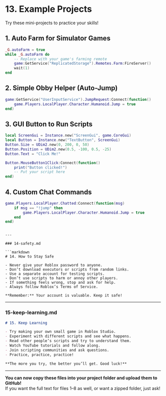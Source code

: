# 13. Example Projects

Try these mini-projects to practice your skills!

## 1. Auto Farm for Simulator Games

```lua
_G.autoFarm = true
while _G.autoFarm do
    -- Replace with your game's farming remote
    game:GetService("ReplicatedStorage").Remotes.Farm:FireServer()
    wait(1)
end
```

## 2. Simple Obby Helper (Auto-Jump)

```lua
game:GetService("UserInputService").JumpRequest:Connect(function()
    game.Players.LocalPlayer.Character.Humanoid.Jump = true
end)
```

## 3. GUI Button to Run Scripts

```lua
local ScreenGui = Instance.new("ScreenGui", game.CoreGui)
local Button = Instance.new("TextButton", ScreenGui)
Button.Size = UDim2.new(0, 200, 0, 50)
Button.Position = UDim2.new(0.5, -100, 0.5, -25)
Button.Text = "Click Me!"

Button.MouseButton1Click:Connect(function()
    print("Button clicked!")
    -- Put your script here
end)
```

## 4. Custom Chat Commands

```lua
game.Players.LocalPlayer.Chatted:Connect(function(msg)
    if msg == "!jump" then
        game.Players.LocalPlayer.Character.Humanoid.Jump = true
    end
end)
```
```

---

### 14-safety.md

```markdown
# 14. How to Stay Safe

- Never give your Roblox password to anyone.
- Don’t download executors or scripts from random links.
- Use a separate account for testing scripts.
- Don’t use scripts to harm or annoy other players.
- If something feels wrong, stop and ask for help.
- Always follow Roblox’s Terms of Service.

**Remember:** Your account is valuable. Keep it safe!
```

---

### 15-keep-learning.md

```markdown
# 15. Keep Learning

- Try making your own small game in Roblox Studio.
- Experiment with different scripts and see what happens.
- Read other people’s scripts and try to understand them.
- Watch YouTube tutorials and follow along.
- Join scripting communities and ask questions.
- Practice, practice, practice!

**The more you try, the better you’ll get. Good luck!**
```

---

**You can now copy these files into your project folder and upload them to GitHub!**  
If you want the full text for files 1–8 as well, or want a zipped folder, just ask!
